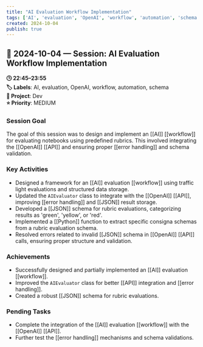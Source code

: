 ```yaml
---
title: "AI Evaluation Workflow Implementation"
tags: ['AI', 'evaluation', 'OpenAI', 'workflow', 'automation', 'schema']
created: 2024-10-04
publish: true
---
```


## 📅 2024-10-04 — Session: AI Evaluation Workflow Implementation

**🕒 22:45–23:55**  
**🏷️ Labels**: AI, evaluation, OpenAI, workflow, automation, schema  
**📂 Project**: Dev  
**⭐ Priority**: MEDIUM  


### Session Goal
The goal of this session was to design and implement an [[AI]] [[workflow]] for evaluating notebooks using predefined rubrics. This involved integrating the [[OpenAI]] [[API]] and ensuring proper [[error handling]] and schema validation.

### Key Activities
- Designed a framework for an [[AI]] evaluation [[workflow]] using traffic light evaluations and structured data storage.
- Updated the `AIEvaluator` class to integrate with the [[OpenAI]] [[API]], improving [[error handling]] and [[JSON]] result storage.
- Developed a [[JSON]] schema for rubric evaluations, categorizing results as 'green', 'yellow', or 'red'.
- Implemented a [[Python]] function to extract specific consigna schemas from a rubric evaluation schema.
- Resolved errors related to invalid [[JSON]] schema in [[OpenAI]] [[API]] calls, ensuring proper structure and validation.

### Achievements
- Successfully designed and partially implemented an [[AI]] evaluation [[workflow]].
- Improved the `AIEvaluator` class for better [[API]] integration and [[error handling]].
- Created a robust [[JSON]] schema for rubric evaluations.

### Pending Tasks
- Complete the integration of the [[AI]] evaluation [[workflow]] with the [[OpenAI]] [[API]].
- Further test the [[error handling]] mechanisms and schema validations.
